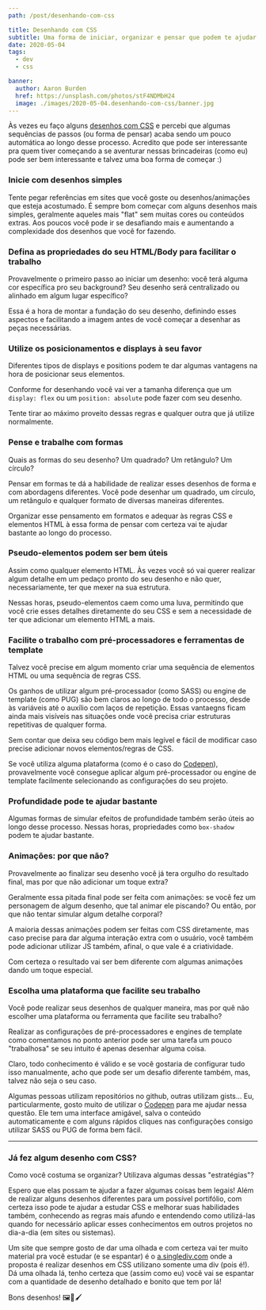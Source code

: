 ```yaml
---
path: /post/desenhando-com-css

title: Desenhando com CSS
subtitle: Uma forma de iniciar, organizar e pensar que podem te ajudar a chegar em alguns resultados bem legais
date: 2020-05-04
tags:
  - dev
  - css

banner:
  author: Aaron Burden
  href: https://unsplash.com/photos/stF4NDMbH24
  image: ./images/2020-05-04.desenhando-com-css/banner.jpg
---
```


Às vezes eu faço alguns [desenhos com CSS](https://codepen.io/gabrieluizramos) e percebi que algumas sequências de passos (ou forma de pensar) acaba sendo um pouco automática ao longo desse processo. Acredito que pode ser interessante pra quem tiver começando a se aventurar nessas brincadeiras (como eu) pode ser bem interessante e talvez uma boa forma de começar :)

### Inicie com desenhos simples
Tente pegar referências em sites que você goste ou desenhos/animações que esteja acostumado. É sempre bom começar com alguns desenhos mais simples, geralmente aqueles mais "flat" sem muitas cores ou conteúdos extras. Aos poucos você pode ir se desafiando mais e aumentando a complexidade dos desenhos que você for fazendo.

### Defina as propriedades do seu HTML/Body para facilitar o trabalho
Provavelmente o primeiro passo ao iniciar um desenho: você terá alguma cor específica pro seu background? Seu desenho será centralizado ou alinhado em algum lugar específico?

Essa é a hora de montar a fundação do seu desenho, definindo esses aspectos e facilitando a imagem antes de você começar a desenhar as peças necessárias.

### Utilize os posicionamentos e displays à seu favor
Diferentes tipos de displays e positions podem te dar algumas vantagens na hora de posicionar seus elementos.

Conforme for desenhando você vai ver a tamanha diferença que um `display: flex` ou um `position: absolute` pode fazer com seu desenho.

Tente tirar ao máximo proveito dessas regras e qualquer outra que já utilize normalmente.

### Pense e trabalhe com formas
Quais as formas do seu desenho? Um quadrado? Um retângulo? Um círculo?

Pensar em formas te dá a habilidade de realizar esses desenhos de forma e com abordagens diferentes. Você pode desenhar um quadrado, um círculo, um retângulo e qualquer formato de diversas maneiras diferentes.

Organizar esse pensamento em formatos e adequar às regras CSS e elementos HTML à essa forma de pensar com certeza vai te ajudar bastante ao longo do processo.

### Pseudo-elementos podem ser bem úteis
Assim como qualquer elemento HTML. Às vezes você só vai querer realizar algum detalhe em um pedaço pronto do seu desenho e não quer, necessariamente, ter que mexer na sua estrutura.

Nessas horas, pseudo-elementos caem como uma luva, permitindo que você crie esses detalhes diretamente do seu CSS e sem a necessidade de ter que adicionar um elemento HTML a mais.

### Facilite o trabalho com pré-processadores e ferramentas de template
Talvez você precise em algum momento criar uma sequência de elementos HTML ou uma sequência de regras CSS.

Os ganhos de utilizar algum pré-processador (como SASS) ou engine de template (como PUG) são bem claros ao longo de todo o processo, desde às variáveis até o auxílio com laços de repetição. Essas vantaegns ficam ainda mais visíveis nas situações onde você precisa criar estruturas repetitivas de qualquer forma.

Sem contar que deixa seu código bem mais legível e fácil de modificar caso precise adicionar novos elementos/regras de CSS.

Se você utiliza alguma plataforma (como é o caso do [Codepen](https://codepen.io/gabrieluizramos)), provavelmente você consegue aplicar algum pré-processador ou engine de template facilmente selecionando as configurações do seu projeto.

### Profundidade pode te ajudar bastante
Algumas formas de simular efeitos de profundidade também serão úteis ao longo desse processo. Nessas horas, propriedades como `box-shadow` podem te ajudar bastante.

### Animações: por que não?
Provavelmente ao finalizar seu desenho você já tera orgulho do resultado final, mas por que não adicionar um toque extra?

Geralmente essa pitada final pode ser feita com animações: se você fez um personagem de algum desenho, que tal animar ele piscando? Ou então, por que não tentar simular algum detalhe corporal?

A maioria dessas animações podem ser feitas com CSS diretamente, mas caso precise para dar alguma interação extra com o usuário, você também pode adicionar utilizar JS também, afinal, o que vale é a criatividade.

Com certeza o resultado vai ser bem diferente com algumas animações dando um toque especial.

### Escolha uma plataforma que facilite seu trabalho
Você pode realizar seus desenhos de qualquer maneira, mas por quê não escolher uma plataforma ou ferramenta que facilite seu trabalho?

Realizar as configurações de pré-processadores e engines de template como comentamos no ponto anterior pode ser uma tarefa um pouco "trabalhosa" se seu intuito é apenas desenhar alguma coisa.

Claro, todo conhecimento é válido e se você gostaria de configurar tudo isso manualmente, acho que pode ser um desafio diferente também, mas, talvez não seja o seu caso.

Algumas pessoas utilizam repositórios no github, outras utilizam gists... Eu, particularmente, gosto muito de utilizar o [Codepen](https://codepen.io/gabrieluizramos) para me ajudar nessa questão. Ele tem uma interface amigável, salva o conteúdo automaticamente e com alguns rápidos cliques nas configurações consigo utilizar SASS ou PUG de forma bem fácil.

---

### Já fez algum desenho com CSS?

Como você costuma se organizar? Utilizava algumas dessas "estratégias"?

Espero que elas possam te ajudar a fazer algumas coisas bem legais! Além de realizar alguns desenhos diferentes para um possível portifólio, com certeza isso pode te ajudar a estudar CSS e melhorar suas habilidades também, conhecendo as regras mais afundo e entendendo como utilizá-las quando for necessário aplicar esses conhecimentos em outros projetos no dia-a-dia (em sites ou sistemas).

Um site que sempre gosto de dar uma olhada e com certeza vai ter muito material pra você estudar (e se espantar) é o [a.singlediv.com](https://a.singlediv.com/) onde a proposta é realizar desenhos em CSS utilizano somente uma div (pois é!). Dá uma olhada lá, tenho certeza que (assim como eu) você vai se espantar com a quantidade de desenho detalhado e bonito que tem por lá!

Bons desenhos! 🖼🎨🖌
